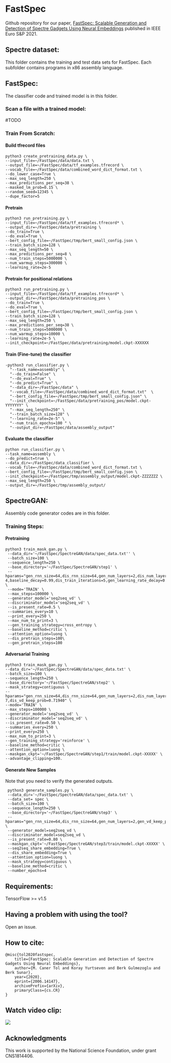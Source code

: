 # FastSpec
Github repository for our paper, [FastSpec: Scalable Generation and Detection of Spectre Gadgets Using Neural Embeddings](https://arxiv.org/abs/2006.14147) published in IEEE Euro S&P 2021.



## Spectre dataset: 
This folder contains the training and test data sets for FastSpec. Each subfolder contains programs in x86 assembly language.

## FastSpec: 
The classifier code and trained model is in this folder.
### Scan a file with a trained model:
#TODO

### Train From Scratch:

#### Build tfrecord files
```
python3 create_pretraining_data.py \
--input_file=~/FastSpec/data/data.txt \
--output_file=~/FastSpec/data/tf_examples.tfrecord \
--vocab_file=~/FastSpec/data/combined_word_dict_format.txt \
--do_lower_case=True \
--max_seq_length=250 \
--max_predictions_per_seq=38 \
--masked_lm_prob=0.15 \
--random_seed=12345 \
--dupe_factor=5
```
#### Pretrain
```
python3 run_pretraining.py \
--input_file=~/FastSpec/data/tf_examples.tfrecord* \
--output_dir=~/FastSpec/data/pretraining \
--do_train=True \
--do_eval=True \
--bert_config_file=~/FastSpec/tmp/bert_small_config.json \
--train_batch_size=128 \
--max_seq_length=50 \
--max_predictions_per_seq=8 \
--num_train_steps=5000000 \
--num_warmup_steps=300000 \
--learning_rate=2e-5
```
#### Pretrain for positional relations
```
python3 run_pretraining.py \
--input_file=~/FastSpec/data/tf_examples.tfrecord* \
--output_dir=~/FastSpec/data/pretraining_pos \
--do_train=True \
--do_eval=True \
--bert_config_file=~/FastSpec/tmp/bert_small_config.json \
--train_batch_size=128 \
--max_seq_length=250 \
--max_predictions_per_seq=38 \
--num_train_steps=5000000 \
--num_warmup_steps=10000 \
--learning_rate=2e-5 \
--init_checkpoint=~/FastSpec/data/pretraining/model.ckpt-XXXXXX
```
#### Train (Fine-tune) the classifier
```
-python3 run_classifier.py \
  "--task_name=assembly" \
  "--do_train=False" \
  "--do_eval=True" \
  "--do_predict=True" \
  "--data_dir=~/FastSpec/data" \
  "--vocab_file=~/FastSpec/data/combined_word_dict_format.txt"  \
  "--bert_config_file=~/FastSpec/tmp/bert_small_config.json" \
  "--init_checkpoint=~/FastSpec/data/pretraining_pos/model.ckpt-YYYYYYY" \
  "--max_seq_length=250" \
  "--train_batch_size=128" \
  "--learning_rate=2e-5" \
  "--num_train_epochs=100 " \
  "--output_dir=~/FastSpec/data/assembly_output"
```

#### Evaluate the classifier
  ```
  python run_classifier.py \
  --task_name=assembly \
  --do_predict=true \
  --data_dir=~/FastSpec/data_classifier \
  --vocab_file=~/FastSpec/data/combined_word_dict_format.txt \
  --bert_config_file=~/FastSpec/tmp/bert_small_config.json \
  --init_checkpoint=~/FastSpec/tmp/assembly_output/model.ckpt-ZZZZZZZ \
  --max_seq_length=250 \
  --output_dir=~/FastSpec/tmp/assembly_output/
  ```
## SpectreGAN: 
Assembly code generator codes are in this folder.
### Training Steps:
#### Pretraining
```
python3 train_mask_gan.py \
 --data_dir='~/FastSpec/SpectreGAN/data/spec_data.txt'' \
 --batch_size=100 \
 --sequence_length=250 \
 --base_directory='~/FastSpec/SpectreGAN/step1' \
 --hparams="gen_rnn_size=64,dis_rnn_size=64,gen_num_layers=2,dis_num_layers=2,gen_learning_rate=0.00074876,dis_learning_rate=5e-4,baseline_decay=0.99,dis_train_iterations=5,gen_learning_rate_decay=0.95" \
 --mode='TRAIN' \
 --max_steps=100000 \
 --generator_model='seq2seq_vd' \
 --discriminator_model='seq2seq_vd' \
 --is_present_rate=0.5 \
 --summaries_every=10 \
 --print_every=250 \
 --max_num_to_print=3 \
 --gen_training_strategy=cross_entropy \
 --baseline_method=critic \
 --attention_option=luong \
 --dis_pretrain_steps=100\
 --gen_pretrain_steps=100
```

#### Adversarial Training
```
python3 train_mask_gan.py \
--data_dir='~/FastSpec/SpectreGAN/data/spec_data.txt' \
--batch_size=100 \
--sequence_length=250 \
--base_directory='~/FastSpec/SpectreGAN/step2' \
--mask_strategy=contiguous \
--hparams="gen_rnn_size=64,dis_rnn_size=64,gen_num_layers=2,dis_num_layers=2,gen_learning_rate=0.0005,gen_learning_rate_decay=1.0,gen_full_learning_rate_steps=2000000,gen_vd_keep_prob=0.33971,rl_discount_rate=0.89072,dis_learning_rate=0.005,baseline_decay=0.99,dis_train_iterations=10,dis_pretrain_learning_rate=0.005,critic_learning_rate=5.1761e-7,dis_vd_keep_prob=0.71940" \
--mode='TRAIN' \
--max_steps=100000 \
--generator_model='seq2seq_vd' \
--discriminator_model='seq2seq_vd' \
--is_present_rate=0.50 \
--summaries_every=250 \
--print_every=250 \
--max_num_to_print=3 \
--gen_training_strategy='reinforce' \
--baseline_method=critic \
--attention_option=luong \
--maskgan_ckpt='~/FastSpec/SpectreGAN/step1/train/model.ckpt-XXXXX' \
--advantage_clipping=100.
```
#### Generate New Samples
Note that you need to verify the generated outputs.
```
 python3 generate_samples.py \
 --data_dir='~/FastSpec/SpectreGAN/data/spec_data.txt' \
 --data_set= spec \
 --batch_size=100 \
 --sequence_length=250 \
 --base_directory='~/FastSpec/SpectreGAN/step3' \
 --hparams="gen_rnn_size=64,dis_rnn_size=64,gen_num_layers=2,gen_vd_keep_prob=0.33971" \
 --generator_model=seq2seq_vd \
 --discriminator_model=seq2seq_vd \
 --is_present_rate=0.80 \
 --maskgan_ckpt='~/FastSpec/SpectreGAN/step3/train/model.ckpt-XXXXX' \
 --seq2seq_share_embedding=True \
 --dis_share_embedding=True \
 --attention_option=luong \
 --mask_strategy=contiguous \
 --baseline_method=critic \
 --number_epochs=4
```
## Requirements: 
TensorFlow >= v1.5

## Having a problem with using the tool?
Open an issue.

## How to cite:
```
@misc{tol2020fastspec,
    title={FastSpec: Scalable Generation and Detection of Spectre Gadgets Using Neural Embeddings},
    author={M. Caner Tol and Koray Yurtseven and Berk Gulmezoglu and Berk Sunar},
    year={2020},
    eprint={2006.14147},
    archivePrefix={arXiv},
    primaryClass={cs.CR}
}
```

## Watch video clip:
[![](https://raw.githubusercontent.com/vernamlab/FastSpec/master/FastSpec/title.PNG)](http://www.youtube.com/watch?v=Nf0dN7X0RuE "")

## Acknowledgments
This work is supported by the National Science Foundation, under grant CNS1814406.
